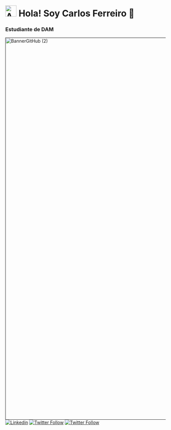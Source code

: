 # <img width="35" alt="AvatarPixelRed" src="https://user-images.githubusercontent.com/78531960/222974314-90d1acc7-7cf9-4af2-9b9d-aa3c40dafde8.png"> Hola! Soy Carlos Ferreiro 👋
### Estudiante de DAM

[<img width="1200" alt="BannerGitHub (2)" src="https://user-images.githubusercontent.com/78531960/222975028-b52c77be-470c-477b-92db-d71d88ba2ecd.png">]()
[![Linkedin](https://img.shields.io/badge/LinkedIn-0077B5?style=for-the-badge&logo=linkedin&logoColor=white)](https://www.linkedin.com/in/carlos-ferreiro-barros)
[![Twitter Follow](https://img.shields.io/badge/Gmail-D14836?style=for-the-badge&logo=gmail&logoColor=white)](mailto:cferreirobarros@gmail.com)
[![Twitter Follow](https://img.shields.io/twitter/follow/Charlyiiii?style=social)](https://twitter.com/Charlyiiii)


<!--
**Charlyiii/Charlyiii** is a ✨ _special_ ✨ repository because its `README.md` (this file) appears on your GitHub profile.

Here are some ideas to get you started:

- 🔭 I’m currently working on ...
- 🌱 I’m currently learning ...
- 👯 I’m looking to collaborate on ...
- 🤔 I’m looking for help with ...
- 💬 Ask me about ...
- 📫 How to reach me: ...
- 😄 Pronouns: ...
- ⚡ Fun fact: ...
-->
